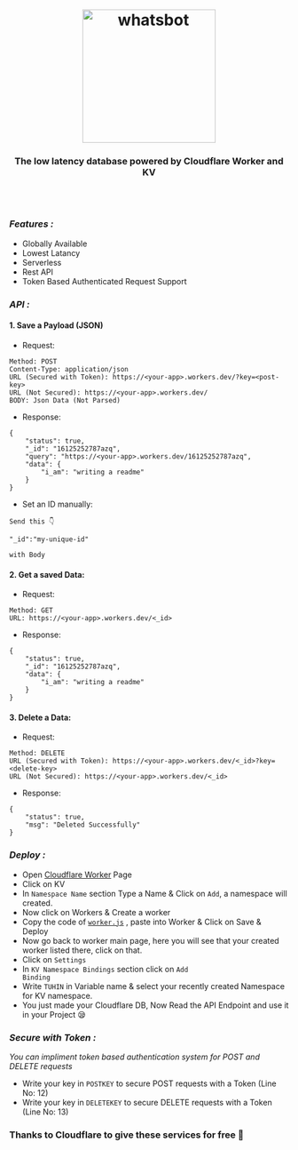<h1 align="center">
  <a href="https://github.com/hack-parthsharma/CloudflareDB"><img src="https://telegra.ph/file/9883b51597e9c4f825269.png" alt="whatsbot" width="240"></a>
  <br>
</h1>
<h3 align="center">The low latency database powered by Cloudflare Worker and KV</h3>
<br><br>

### *Features :*
- Globally Available
- Lowest Latancy
- Serverless
- Rest API
- Token Based Authenticated Request Support

### *API :*

#### 1. Save a Payload (JSON)

- Request:

```
Method: POST
Content-Type: application/json
URL (Secured with Token): https://<your-app>.workers.dev/?key=<post-key>
URL (Not Secured): https://<your-app>.workers.dev/
BODY: Json Data (Not Parsed)
```

- Response:
```
{
    "status": true,
    "_id": "16125252787azq",
    "query": "https://<your-app>.workers.dev/16125252787azq",
    "data": {
        "i_am": "writing a readme"
    }
}
```
- Set an ID manually:
```
Send this 👇

"_id":"my-unique-id"

with Body
```

#### 2. Get a saved Data:

- Request:

```
Method: GET
URL: https://<your-app>.workers.dev/<_id>
```

- Response:

```
{
    "status": true,
    "_id": "16125252787azq",
    "data": {
        "i_am": "writing a readme"
    }
}
```

#### 3. Delete a Data:

- Request:

```
Method: DELETE
URL (Secured with Token): https://<your-app>.workers.dev/<_id>?key=<delete-key>
URL (Not Secured): https://<your-app>.workers.dev/<_id>
```

- Response:

```
{
    "status": true,
    "msg": "Deleted Successfully"
}
```

### *Deploy :*

- Open [Cloudflare Worker](https://workers.cloudflare.com "Cloudflare Worker") Page
- Click on KV
- In <code>Namespace Name</code> section Type a Name & Click on <code>Add</code>, a namespace will created.
- Now click on Workers & Create a worker
- Copy the code of <code>[worker.js](https://github.com/cachecleanerjeet/CloudflareDB/blob/main/worker.js "worker.js")</code> , paste into Worker & Click on Save & Deploy
- Now go back to worker main page, here you will see that your created worker listed there, click on that.
- Click on <code>Settings</code>
- In <code>KV Namespace Bindings</code> section click on <code>Add Binding</code>
- Write <code>TUHIN</code> in Variable name & select your recently created Namespace for KV namespace.
- You just made your Cloudflare DB, Now Read the API Endpoint and use it in your Project 😪

### *Secure with Token :*
*You can impliment token based authentication system for POST and DELETE requests*

- Write your key in <code>POSTKEY</code> to secure POST requests with a Token (Line No: 12)
- Write your key in <code>DELETEKEY</code> to secure DELETE requests with a Token (Line No: 13)

### Thanks to Cloudflare to give these services for free 🥰

